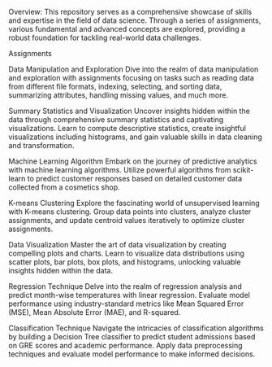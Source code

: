 Overview: This repository serves as a comprehensive showcase of skills and expertise in the field of data science. Through a series of assignments, various fundamental and advanced concepts are explored, providing a robust foundation for tackling real-world data challenges.

Assignments

Data Manipulation and Exploration Dive into the realm of data manipulation and exploration with assignments focusing on tasks such as reading data from different file formats, indexing, selecting, and sorting data, summarizing attributes, handling missing values, and much more.

Summary Statistics and Visualization Uncover insights hidden within the data through comprehensive summary statistics and captivating visualizations. Learn to compute descriptive statistics, create insightful visualizations including histograms, and gain valuable skills in data cleaning and transformation.

Machine Learning Algorithm Embark on the journey of predictive analytics with machine learning algorithms. Utilize powerful algorithms from scikit-learn to predict customer responses based on detailed customer data collected from a cosmetics shop.

K-means Clustering Explore the fascinating world of unsupervised learning with K-means clustering. Group data points into clusters, analyze cluster assignments, and update centroid values iteratively to optimize cluster assignments.

Data Visualization Master the art of data visualization by creating compelling plots and charts. Learn to visualize data distributions using scatter plots, bar plots, box plots, and histograms, unlocking valuable insights hidden within the data.

Regression Technique Delve into the realm of regression analysis and predict month-wise temperatures with linear regression. Evaluate model performance using industry-standard metrics like Mean Squared Error (MSE), Mean Absolute Error (MAE), and R-squared.

Classification Technique Navigate the intricacies of classification algorithms by building a Decision Tree classifier to predict student admissions based on GRE scores and academic performance. Apply data preprocessing techniques and evaluate model performance to make informed decisions.
